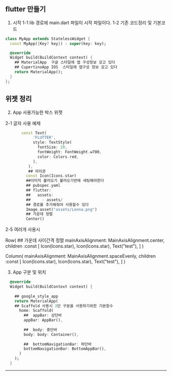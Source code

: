 flutter 만들기
-----
1. 시작 
1-1 lib 경로에 main.dart 파일이 시작 파일이다.
1-2 기존 코드정리 및 기본코드 

``` dart
class MyApp extends StatelessWidget {
  const MyApp({Key? key}) : super(key: key);

  @override
  Widget build(BuildContext context) {
    ## MaterialApp  구글 스타일에 앱 구성정보 갖고 있다
    ## CupertinoApp IOS  스타일에 앱구성 정보 갖고 있다
    return MaterialApp();
  }
};
``` 

위젯 정리
-------------------------------
2. App 사용가능한 박스 위젯

2-1 글자 사용 예제
``` dart
       const Text(
            'FLUTTER',
            style: TextStyle(
              fontSize: 20,
              fontWeight: FontWeight.w700,
              color: Colors.red,
            ),
          ),
          ## 아이콘
         const Icon(Icons.star)
         ##이미지 불러오기 불러오기번에 세팅해야한다
         ## pubspec.yaml
         ## flutter:
         ##   assets:
         ##     - assets/
         ## 경로를 추가해줘야 사용할수 있다
         Image.asset("assets/Lenna.png")
         ## 가운데 정렬
         Center()
```

2-5 여러개 사용시 

 Row(
            ## 가운데 사이간격 정렬
            mainAxisAlignment: MainAxisAlignment.center,
            children :const [
              Icon(Icons.star),
              Icon(Icons.star),
              Text("test"),
            ]
          )

 Column(
        mainAxisAlignment: MainAxisAlignment.spaceEvenly,
        children :const [
              Icon(Icons.star),
              Icon(Icons.star),
              Text("test"),
            ]
        )


3. App 구분 및 위치

``` dart
  @override
  Widget build(BuildContext context) {
    
    ## google_style_app
    return MaterialApp(
    ## Scaffold 사용시 3단 구분을 사용하기위한 기본함수
      home: Scaffold(
        ##  appBar: 상단바
        appBar: AppBar(),
        
        ##  body: 중단바
        body: body: Container(),
        
        ##  bottomNavigationBar: 하단바
        bottomNavigationBar: BottomAppBar(),
      )
    );
  }
``` 
--------------------------------






